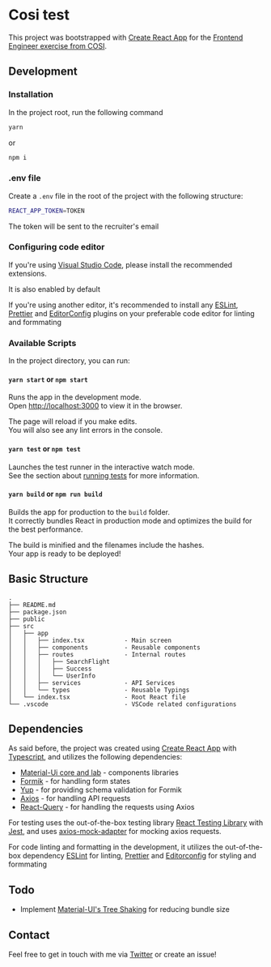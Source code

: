 # Cosi test

This project was bootstrapped with [Create React App](https://github.com/facebook/create-react-app) for the [Frontend Engineer exercise from COSI](https://github.com/COSI-Group/jobs/tree/main/frontend).

## Development

### Installation

In the project root, run the following command

```sh
yarn
```

or

```sh
npm i
```

### .env file

Create a `.env` file in the root of the project with the following structure:

```sh
REACT_APP_TOKEN=TOKEN
```

The token will be sent to the recruiter's email

### Configuring code editor

If you're using [Visual Studio Code](https://code.visualstudio.com/), please install the recommended extensions.

It is also enabled by default

If you're using another editor, it's recommended to install any [ESLint](https://eslint.org/), [Prettier](https://prettier.io/) and [EditorConfig](https://editorconfig.org/) plugins on your preferable code editor for linting and formmating

### Available Scripts

In the project directory, you can run:

#### `yarn start` or `npm start`

Runs the app in the development mode.\
Open [http://localhost:3000](http://localhost:3000) to view it in the browser.

The page will reload if you make edits.\
You will also see any lint errors in the console.

#### `yarn test` or `npm test`

Launches the test runner in the interactive watch mode.\
See the section about [running tests](https://facebook.github.io/create-react-app/docs/running-tests) for more information.

#### `yarn build` or `npm run build`

Builds the app for production to the `build` folder.\
It correctly bundles React in production mode and optimizes the build for the best performance.

The build is minified and the filenames include the hashes.\
Your app is ready to be deployed!

## Basic Structure

```
.
├── README.md
├── package.json
├── public
├── src
│   ├── app
│   │   ├── index.tsx           - Main screen
│   │   ├── components          - Reusable components
│   │   ├── routes              - Internal routes
│   │   │   ├── SearchFlight
│   │   │   ├── Success
│   │   │   └── UserInfo
│   │   ├── services            - API Services
│   │   └── types               - Reusable Typings
│   └── index.tsx               - Root React file
└── .vscode                     - VSCode related configurations
```

## Dependencies

As said before, the project was created using [Create React App](https://github.com/facebook/create-react-app) with [Typescript](typescriptlang.org/), and utilizes the following dependencies:

-   [Material-Ui core and lab](https://material-ui.com) - components libraries
-   [Formik](https://formik.org/) - for handling form states
-   [Yup](https://github.com/jquense/yup) - for providing schema validation for Formik
-   [Axios](https://github.com/axios/axios) - for handling API requests
-   [React-Query](https://react-query.tanstack.com/) - for handling the requests using Axios

For testing uses the out-of-the-box testing library [React Testing Library](https://testing-library.com) with [Jest](https://jestjs.io/), and uses [axios-mock-adapter](https://github.com/ctimmerm/axios-mock-adapter) for mocking axios requests.

For code linting and formatting in the development, it utilizes the out-of-the-box dependency [ESLint](https://eslint.org/) for linting, [Prettier](https://prettier.io/) and [Editorconfig](https://editorconfig.org/) for styling and formmating

## Todo

-   Implement [Material-UI's Tree Shaking](https://material-ui.com/guides/minimizing-bundle-size/) for reducing bundle size

## Contact

Feel free to get in touch with me via [Twitter](https://twitter.com/kbooz) or create an issue!
